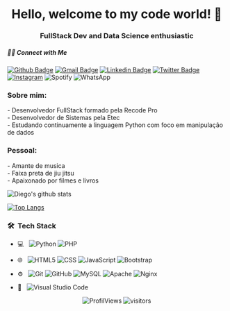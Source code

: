 <h1 align="center">Hello, welcome to my code world! 🤘</h1>

<h3 align="center">FullStack Dev and Data Science enthusiastic</h3>

##### 🤝🏻 Connect with Me 

[![Github Badge](https://img.shields.io/badge/-Github-000?style=flat-square&logo=Github&logoColor=white&link=https://github.com/diegoavedissian)](https://github.com/diegoavedissian)
[![Gmail Badge](https://img.shields.io/badge/-Gmail-c14438?style=flat-square&logo=Gmail&logoColor=white&link=mailto:diegoavedissian@gmail.com)](mailto:diegoavedissian@gmail.com)
[![Linkedin Badge](https://img.shields.io/badge/-LinkedIn-blue?style=flat-square&logo=Linkedin&logoColor=white&link=https://www.linkedin.com/in/diegoavedissian/)](https://www.linkedin.com/in/diegoavedissian/)
[![Twitter Badge](https://img.shields.io/badge/-Twitter-blue?style=flat-square&logo=Twitter&logoColor=white&link=https://twitter.com/AvedissianDiego)](https://twitter.com/AvedissianDiego)
<a href="https://www.instagram.com/diegoavedissian/"><img alt="Instagram" src="https://img.shields.io/badge/Instagram-blue?style=flat&logo=Instagram"></a>
<img alt="Spotify" src="https://img.shields.io/badge/Spotify-1ED760?style=for-the-badge&logo=spotify&logoColor=white" />
<img alt="WhatsApp" src="https://img.shields.io/badge/WhatsApp-25D366?style=for-the-badge&logo=whatsapp&logoColor=white"/>
<h3>Sobre mim:</h3>
- Desenvolvedor FullStack formado pela Recode Pro </br>
- Desenvolvedor de Sistemas pela Etec </br>
- Estudando continuamente a linguagem Python com foco em manipulação de dados </br>
<h3>Pessoal:</h3>
- Amante de musica </br>
- Faixa preta de jiu jitsu </br> 
- Apaixonado por filmes e livros </br>

![Diego's github stats](https://github-readme-stats.vercel.app/api?username=diegoavedissian&show_icons=true&theme=radical)

[![Top Langs](https://github-readme-stats.vercel.app/api/top-langs/?username=diegoavedissian&layout=compact&theme=radical)](https://github.com/diegoavedissian/github-readme-stats)

<h3>🛠 &nbsp;Tech Stack</h3>

- 💻 &nbsp;
  ![Python](https://img.shields.io/badge/Python%20-%2314354C.svg?&style=flat&logo=python&logoColor=white)
  ![PHP](https://img.shields.io/badge/PHP-%23777BB4.svg?&style=flat&logo=php&logoColor=white)
- 🌐 &nbsp;
  ![HTML5](https://img.shields.io/badge/HTML5%20-%23E34F26.svg?&style=flat&logo=html5&logoColor=white)
  ![CSS](https://img.shields.io/badge/CSS3%20-%231572B6.svg?&style=flat&logo=css3&logoColor=white)
  ![JavaScript](https://img.shields.io/badge/JavaScript%20-%23323330.svg?&style=flat&logo=javascript&logoColor=%23F7DF1E)
  ![Bootstrap](https://img.shields.io/badge/BootStrap%20-%23563D7C.svg?&style=flat&logo=bootstrap&logoColor=white)
  
- ⚙️ &nbsp;
  ![Git](https://img.shields.io/badge/Git%20-%23F05033.svg?&style=flat&logo=git&logoColor=white)
  ![GitHub](https://img.shields.io/badge/GitHub%20-%23121011.svg?&style=flat&logo=github&logoColor=white)
  ![MySQL](https://img.shields.io/badge/MySQL-%2300f.svg?&style=flat&logo=mysql&logoColor=white)
  ![Apache](https://img.shields.io/badge/Apache%20-%23D42029.svg?&style=flat&logo=apache&logoColor=white)
  ![Nginx](https://img.shields.io/badge/Nginx%20-%23009639.svg?&style=flat&logo=nginx&logoColor=white)
  
- 🔧 &nbsp;
  ![Visual Studio Code](https://img.shields.io/badge/-Visual%20Studio%20Code-333333?style=flat&logo=visual-studio-code&logoColor=007ACC)

<p align="center">
  <img alt="ProfilViews" src="https://views.whatilearened.today/views/github/diegoavedissian/diegoavedissian.svg" />
  <img alt="visitors" src="https://visitor-badge.glitch.me/badge?page_id=diegoavedissian.diegoavedissian" />
</p>
